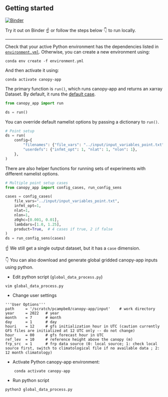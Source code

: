 ## Getting started

[![Binder](https://mybinder.org/badge_logo.svg)](https://mybinder.org/v2/gh/noaa-oar-arl/canopy-app/HEAD?labpath=python%2Fexamples.ipynb)

Try it out on Binder :point_up: or follow the steps below :point_down: to run locally.

---

Check that your active Python environment has the dependencies listed in [`environment.yml`](./environment.yml).
Otherwise, you can create a new environment using:

    conda env create -f environment.yml

And then activate it using:

    conda activate canopy-app

The primary function is `run()`, which runs canopy-app and returns an xarray Dataset.
By default, it runs the [default case](../input/namelist.canopy).
```python
from canopy_app import run

ds = run()
```

You can override default namelist options by passing a dictionary to `run()`.
```python
# Point setup
ds = run(
    config={
        "filenames": {"file_vars": "../input/input_variables_point.txt"},
        "userdefs": {"infmt_opt": 1, "nlat": 1, "nlon": 1},
    },
)
```

There are also helper functions for running sets of experiments with different namelist options.
```python
# Multiple point setup cases
from canopy_app import config_cases, run_config_sens

cases = config_cases(
    file_vars="../input/input_variables_point.txt",
    infmt_opt=1,
    nlat=1,
    nlon=1,
    z0ghc=[0.001, 0.01],
    lambdars=[1.0, 1.25],
    product=True,  # 4 cases if true, 2 if false
)
ds = run_config_sens(cases)
```
:point_up: We still get a single output dataset, but it has a `case` dimension.

:point_down: You can also download and generate global gridded canopy-app inputs using python.

- Edit python script (`global_data_process.py`)

```
vim global_data_process.py
```

- Change user settings

```
'''User Options'''
path     = '/scratch/pcampbe8/canopy-app/input'    # work directory
year     = 2022   # year
month    = 7      # month
day      = 1      # day
houri    = 12     # gfs initialization hour in UTC (caution currently GFS files are initialized at 12 UTC only -- do not change)
hour     = 00     # gfs forecast hour in UTC
ref_lev  = 10     # reference height above the canopy (m)
frp_src  = 1      # frp data source (0: local source; 1: check local source first, switch to climatological file if no available data ; 2: 12 month climatology)
```

- Activate Python canopy-app environment:


```
    conda activate canopy-app
```

- Run python script

```
python3 global_data_process.py
```
